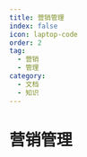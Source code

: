 ```yaml
---
title: 营销管理
index: false
icon: laptop-code
order: 2
tag:
  - 营销
  - 管理
category:
  - 文档
  - 知识
---
```


<Catalog />

# 营销管理
